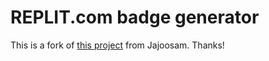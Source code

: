 # REPLIT.com badge generator

This is a fork of [this project](https://replit.com/@jajoosam/repl-badge) from Jajoosam. Thanks!